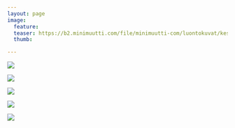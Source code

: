 ```yaml
---
layout: page
image:
  feature:
  teaser: https://b2.minimuutti.com/file/minimuutti-com/luontokuvat/kes%C3%A4/13/DS67144-245px.jpg
  thumb:

---
```


![](https://b2.minimuutti.com/file/minimuutti-com/luontokuvat/kes%C3%A4/13/DS67391-800px.jpg)

![](https://b2.minimuutti.com/file/minimuutti-com/luontokuvat/kes%C3%A4/13/DS671461-800px.jpg)

![](https://b2.minimuutti.com/file/minimuutti-com/luontokuvat/kes%C3%A4/13/DS671451-800px.jpg)

![](https://b2.minimuutti.com/file/minimuutti-com/luontokuvat/kes%C3%A4/13/DS671441-800px.jpg)

![](https://b2.minimuutti.com/file/minimuutti-com/luontokuvat/kes%C3%A4/13/DS67401-800px.jpg)
